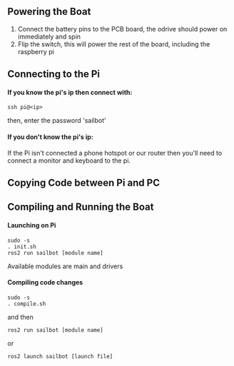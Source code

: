 ## Powering the Boat
1. Connect the battery pins to the PCB board, the odrive should power on immediately and spin
2. Flip the switch, this will power the rest of the board, including the raspberry pi

## Connecting to the Pi
#### If you know the pi's ip then connect with:
```console
ssh pi@<ip>
```
then, enter the password 'sailbot'

#### If you don't know the pi's ip:
If the Pi isn't connected a phone hotspot or our router then you'll need to connect a monitor and keyboard to the pi.


## Copying Code between Pi and PC

## Compiling and Running the Boat
#### Launching on Pi
```
sudo -s
. init.sh
ros2 run sailbot [module name]
```
Available modules are main and drivers
#### Compiling code changes
```
sudo -s
. compile.sh
```
and then
```
ros2 run sailbot [module name]
```
or
```
ros2 launch sailbot [launch file]
```
```
